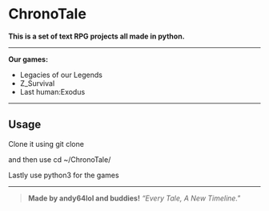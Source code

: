 # **ChronoTale**

**This is a set of text RPG projects all made in python.**

---

**Our games:**

* Legacies of our Legends
* Z_Survival
* Last human:Exodus

---

## Usage

Clone it using git clone

and then use cd ~/ChronoTale/

Lastly use python3 for the games

---

> **Made by andy64lol and buddies!**
> *“Every Tale, A New Timeline."*
